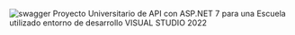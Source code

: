 ![swagger](https://github.com/Rodri-vayne/API_ESCUELA/assets/168346840/998ce496-30e8-4440-af58-d79cdd7f3fe2)
Proyecto Universitario de API con ASP.NET 7 para una Escuela utilizado entorno de desarrollo VISUAL STUDIO 2022
